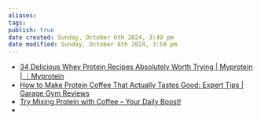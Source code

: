 ```yaml
---
aliases: 
tags: 
publish: true
date created: Sunday, October 6th 2024, 3:49 pm
date modified: Sunday, October 6th 2024, 3:50 pm
---
```


- [34 Delicious Whey Protein Recipes Absolutely Worth Trying | Myprotein | ｜Myprotein](https://www.myprotein.com/thezone/recipe/whey-protein-recipes/)
- [How to Make Protein Coffee That Actually Tastes Good: Expert Tips | Garage Gym Reviews](https://www.garagegymreviews.com/protein-coffee)
- [Try Mixing Protein with Coffee – Your Daily Boost!](https://onegreatcoffee.com/blogs/latest-news/can-you-mix-protein-with-coffee-protein-caffeine-coffee-guide#:~:text=Instead%20of%20creamer%2C%20syrups%2C%20or,for%20an%20array%20of%20benefits!)
- 